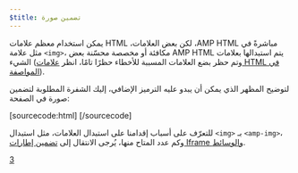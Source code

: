 ```yaml
---
$title: تضمين صورة
---
```


يمكن استخدام معظم علامات HTML مباشرةً في <span dir="ltr" class="nowrap">AMP HTML</span>، لكن بعض العلامات، مثل علامة `<img>`، يتم استبدالها بعلامات <span dir="ltr" class="nowrap">AMP HTML</span> مكافئة أو مخصصة محسّنة بعض الشيء (وتم حظر بضع العلامات المسببة للأخطاء حظرًا تامًا، انظر [علامات HTML في المواصفة](https://github.com/ampproject/amphtml/blob/master/spec/amp-html-format.md)).

لتوضيح المظهر الذي يمكن أن يبدو عليه الترميز الإضافي، إليك الشفرة المطلوبة لتضمين صورة في الصفحة:

[sourcecode:html]
<amp-img src="welcome.jpg" alt="Welcome" height="400" width="800"></amp-img>
[/sourcecode]

للتعرّف على أسباب إقدامنا على استبدال العلامات، مثل استبدال `<img>` بـ `<amp-img>`، وكم عدد المتاح منها، يُرجى الانتقال إلى [تضمين إطارات Iframe والوسائط](/docs/guides/amp_replacements.html).

<a class="go-button button" href="/ar/docs/get_started/create/presentation_layout.html">3</a>